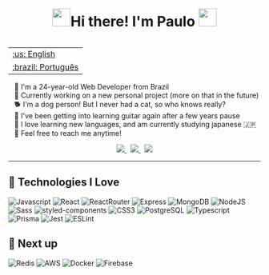 <h1 align="center"><img src="https://emojis.slackmojis.com/emojis/images/1643514389/3643/cool-doge.gif?1643514389" height="36px">Hi there! I'm Paulo <img src="https://emojis.slackmojis.com/emojis/images/1643514389/3643/cool-doge.gif?1643514389" height="36px"></h1>

<table align="right">
 <tr><td><a href="README.md">:us: English</a></td></tr>
 <tr><td><a href="README_pt.md">:brazil: Português</a></td></tr>
</table>

&nbsp;&nbsp; :mage: I'm a 24-year-old Web Developer from Brazil \
&nbsp;&nbsp; :peacock: Currently working on a new personal project (more on that in the future) \
&nbsp;&nbsp; :dog2: I'm a dog person! But I never had a cat, so who knows really? \
&nbsp;&nbsp; :speech_balloon: I've been getting into learning guitar again after a few years pause \
&nbsp;&nbsp; :cherry_blossom: I love learning new languages, and am currently studying japanese :jp: \
&nbsp;&nbsp; :speech_balloon: Feel free to reach me anytime!

<p align="center">
  <a href="mailto:pvsserrano@gmail.com">
    <img src="https://img.shields.io/badge/Gmail-D14836?style=for-the-badge&logo=gmail&logoColor=white" />        
  </a>&nbsp;
  <a href="https://www.linkedin.com/in/pvsserrano/">
    <img src="https://img.shields.io/badge/linkedin-%230077B5.svg?&style=for-the-badge&logo=linkedin&logoColor=white" />
  </a>&nbsp;
  <a href="/">
    <img src="https://img.shields.io/badge/Discord-5865F2?style=for-the-badge&logo=discord&logoColor=white" />
  </a>
</p>
<hr/>


## :deciduous_tree: Technologies I Love
![Javascript](https://img.shields.io/badge/JavaScript-323330?style=for-the-badge&logo=javascript&logoColor=F7DF1E)
![React](https://img.shields.io/badge/React-20232A?style=for-the-badge&logo=react&logoColor=61DAFB)
![ReactRouter](https://img.shields.io/badge/React_Router-CA4245?style=for-the-badge&logo=react-router&logoColor=white)
![Express](https://img.shields.io/badge/Express.js-000000?style=for-the-badge&logo=express&logoColor=white)
![MongoDB](https://img.shields.io/badge/MongoDB-4EA94B?style=for-the-badge&logo=mongodb&logoColor=green)
![NodeJS](https://img.shields.io/badge/Node.js-339933?style=for-the-badge&logo=nodedotjs&logoColor=white)
![Sass](https://img.shields.io/badge/Sass-CC6699?style=for-the-badge&logo=sass&logoColor=white)
![styled-components](https://img.shields.io/badge/styled--components-DB7093?style=for-the-badge&logo=styled-components&logoColor=white)
![CSS3](https://img.shields.io/badge/CSS3-1572B6?style=for-the-badge&logo=css3&logoColor=white)
![PostgreSQL](https://img.shields.io/badge/PostgreSQL-316192?style=for-the-badge&logo=postgresql&logoColor=white)
![Typescript](https://img.shields.io/badge/TypeScript-007ACC?style=for-the-badge&logo=typescript&logoColor=white)
![Prisma](https://img.shields.io/badge/Prisma-3982CE?style=for-the-badge&logo=Prisma&logoColor=white)
![Jest](https://img.shields.io/badge/Jest-C21325?style=for-the-badge&logo=jest&logoColor=white)
![ESLint](https://img.shields.io/badge/eslint-3A33D1?style=for-the-badge&logo=eslint&logoColor=white)


## :seedling: Next up
![Redis](https://img.shields.io/badge/redis-%23DD0031.svg?&style=for-the-badge&logo=redis&logoColor=white)
![AWS](https://img.shields.io/badge/Amazon_AWS-FF9900?style=for-the-badge&logo=amazonaws&logoColor=white)
![Docker](https://img.shields.io/badge/Docker-2CA5E0?style=for-the-badge&logo=docker&logoColor=white)
![Firebase](https://img.shields.io/badge/firebase-ffca28?style=for-the-badge&logo=firebase&logoColor=orange)
